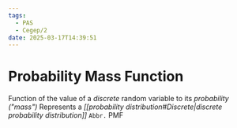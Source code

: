 ```yaml
---
tags:
  - PAS
  - Cegep/2
date: 2025-03-17T14:39:51
---
```


# Probability Mass Function

Function of the value of a *discrete* random variable to its *probability ("mass")*
Represents a *[[probability distribution#Discrete|discrete probability distribution]]*
`Abbr.` PMF